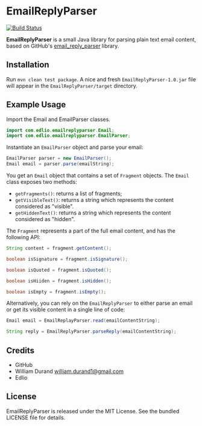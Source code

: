 EmailReplyParser
================
[![Build Status](https://travis-ci.org/edlio/EmailReplyParser.png?branch=master)](https://travis-ci.org/edlio/EmailReplyParser)

**EmailReplyParser** is a small Java library for parsing plain text email content, based on GitHub's [email_reply_parser](http://github.com/github/email_reply_parser) library.


Installation
------------

Run `mvn clean test package`. A nice and fresh `EmailReplyParser-1.0.jar` file will appear in the `EmailReplyParser/target` directory.


Example Usage
-------------

Import the Email and EmailParser classes.

```java
import com.edlio.emailreplyparser.Email;
import com.edlio.emailreplyparser.EmailParser;
```

Instantiate an `EmailParser` object and parse your email:

``` java
EmailParser parser = new EmailParser();
Email email = parser.parse(emailString);
```

You get an `Email` object that contains a set of `Fragment` objects. The `Email`
class exposes two methods:

* `getFragments()`: returns a list of fragments;
* `getVisibleText()`: returns a string which represents the content considered as "visible".
* `getHiddenText()`: returns a string which represents the content considered as "hidden".

The `Fragment` represents a part of the full email content, and has the following API:

```java
String content = fragment.getContent();

boolean isSignature = fragment.isSignature();

boolean isQuoted = fragment.isQuoted();

boolean isHiiden = fragment.isHidden();

boolean isEmpty = fragment.isEmpty();
```

Alternatively, you can rely on the `EmailReplyParser` to either parse an email or get its visible content in a single line of code:

```java
Email email = EmailReplayParser.read(emailContentString);

String reply = EmailReplyParser.parseReply(emailContentString);
```


Credits
-------

* GitHub
* William Durand <william.durand1@gmail.com>
* Edlio


License
------- 

EmailReplyParser is released under the MIT License. See the bundled LICENSE file for details.
